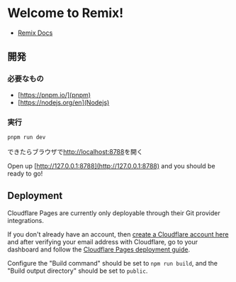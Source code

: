 # Welcome to Remix!

- [Remix Docs](https://remix.run/docs)

## 開発

### 必要なもの

- [https://pnpm.io/](pnpm)
- [https://nodejs.org/en](Nodejs)

### 実行

```sh
pnpm run dev
```

できたらブラウザで[http://localhost:8788](http://localhost:8788)を開く


Open up [http://127.0.0.1:8788](http://127.0.0.1:8788) and you should be ready to go!

## Deployment

Cloudflare Pages are currently only deployable through their Git provider integrations.

If you don't already have an account, then [create a Cloudflare account here](https://dash.cloudflare.com/sign-up/pages) and after verifying your email address with Cloudflare, go to your dashboard and follow the [Cloudflare Pages deployment guide](https://developers.cloudflare.com/pages/framework-guides/deploy-anything).

Configure the "Build command" should be set to `npm run build`, and the "Build output directory" should be set to `public`.
